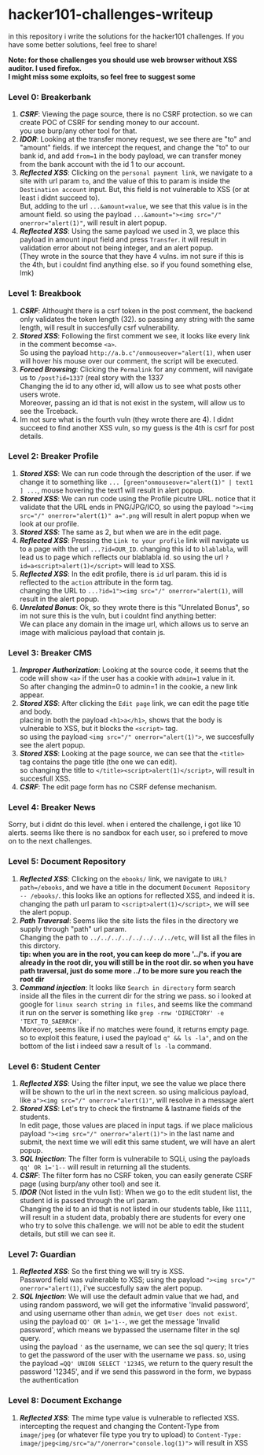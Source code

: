 # hacker101-challenges-writeup
in this repository i write the solutions for the hacker101 challenges. 
If you have some better solutions, feel free to share!

**Note: for those challenges you should use web browser without XSS auditor. I used firefox.** <br>
**I might miss some exploits, so feel free to suggest some**

### Level 0: Breakerbank
1. _**CSRF**_:
Viewing the page source, there is no CSRF protection. so we can create POC of CSRF for sending money to our account.<br>
you use burp/any other tool for that.
2. _**IDOR**_:
Looking at the transfer money request, we see there are "to" and "amount" fields. if we intercept the request, and change the "to" to our bank id, and add `from=1` in the body payload, we can transfer money from the bank account with the id 1 to our account.
3. _**Reflected XSS**_:
Clicking on the `personal payment link`, we navigate to a site with url param `to`, and the value of this to param is inside the `Destination account` input. But, this field is not vulnerable to XSS (or at least i didnt succeed to).<br>
But, adding to the url `...&amount=value`, we see that this value is in the amount field. so using the payload `...&amount="><img src="/" onerror="alert(1)"`, will result in alert popup.
4. _**Reflected XSS**_:
Using the same payload we used in 3, we place this payload in amount input field and press `Transfer`. it will result in validation error about not being integer, and an alert popup.<br>
(They wrote in the source that they have 4 vulns. im not sure if this is the 4th, but i couldnt find anything else. so if you found something else, lmk)


### Level 1: Breakbook
1. _**CSRF**_:
Althought there is a csrf token in the post comment, the backend only validates the token length (32). so passing any string with the same length, will result in succesfully csrf vulnerability.
2. _**Stored XSS**_:
Following the first comment we see, it looks like every link in the comment becomse `<a>`.<br>
So using the payload `http://a.b.c"/onmouseover="alert(1)`, when user will hover his mouse over our comment, the script will be executed.
3. _**Forced Browsing**_:
Clicking the `Permalink` for any comment, will navigate us to `/post?id=1337` (real story with the 1337<br>
Changing the id to any other id, will allow us to see what posts other users wrote.<br>
Moreover, passing an id that is not exist in the system, will allow us to see the Trceback.
4. Im not sure what is the fourth vuln (they wrote there are 4). I didnt succeed to find another XSS vuln, so my guess is the 4th is csrf for post details.

### Level 2: Breaker Profile
1. _**Stored XSS**_:
We can run code through the description of the user. if we change it to something like `... [green"onmouseover="alert(1)" | text1 ] ...`, mouse hovering the text1 will result in alert popup.
2. _**Stored XSS**_:
We can run code using the Profile picutre URL. notice that it validate that the URL ends in PNG/JPG/ICO, so using the payload `"><img src="/" onerror="alert(1)" a=".png` will result in alert popup when we look at our profile.
3. _**Stored XSS**_:
The same as 2, but when we are in the edit page.
4. _**Reflected XSS**_:
Pressing the `Link to your profile` link will navigate us to a page with the url `...?id=OUR_ID`. changing this id to `blablabla`, will lead us to page which reflects our blablabla id. so using the url `?id=a<script>alert(1)</script>` will lead to XSS.
5. _**Reflected XSS**_:
In the edit profile, there is `id` url param. this id is reflected to the `action` attribute in the form tag.<br>
changing the URL to `...?id=1"><img src="/" onerror="alert(1)`, will result in the alert popup.
6. _**Unrelated Bonus**_:
Ok, so they wrote there is this "Unrelated Bonus", so im not sure this is the vuln, but i couldnt find anything better: <br>
We can place any domain in the image url, which allows us to serve an image with malicious payload that contain js.

### Level 3: Breaker CMS
1. _**Improper Authorization**_:
Looking at the source code, it seems that the code will show `<a>` if the user has a cookie with `admin=1` value in it.<br>
So after changing the admin=0 to admin=1 in the cookie, a new link appear.
2. _**Stored XSS**_: 
After clicking the `Edit page` link, we can edit the page title and body.<br>
placing in both the payload `<h1>a</h1>`, shows that the body is vulnerable to XSS, but it blocks the `<script>` tag.<br>
so using the payload `<img src="/" onerror="alert(1)">`, we succesfully see the alert popup.
3. _**Stored XSS**_:
Looking at the page source, we can see that the `<title>` tag contains the page title (the one we can edit).<br>
so changing the title to `</title><script>alert(1)</script>`, will result in succesfull XSS.
4. _**CSRF**_:
The edit page form has no CSRF defense mechanism.

### Level 4: Breaker News
Sorry, but i didnt do this level. when i entered the challenge, i got like 10 alerts. seems like there is no sandbox for each user, so i prefered to move on to the next challenges.

### Level 5: Document Repository
1. _**Reflected XSS**_:
Clicking on the `ebooks/` link, we navigate to `URL?path=/ebooks`, and we have a title in the document `Document Repository -- /ebooks/`. this looks like an options for reflected XSS, and indeed it is.<br>
changing the path url param to `<script>alert(1)</script>`, we will see the alert popup.
2. _**Path Traversal**_:
Seems like the site lists the files in the directory we supply through "path" url param.<br>
Changing the path to `../../../../../../../../etc`, will list all the files in this dirctory.<br>
**tip: when you are in the root, you can keep do more '../'s. if you are already in the root dir, you will still be in the root dir. so when you have path traversal, just do some more ../ to be more sure you reach the root dir**
3. _**Command injection**_:
It looks like `Search in directory` form search inside all the files in the current dir for the string we pass. so i looked at google for `linux search string in files`, and seems like the command it run on the server is something like `grep -rnw 'DIRECTORY' -e 'TEXT_TO_SAERRCH'`.<br>
Moreover, seems like if no matches were found, it returns empty page. so to exploit this feature, i used the payload `q" && ls -la"`, and on the bottom of the list i indeed saw a result of `ls -la` command.

### Level 6: Student Center
1. _**Reflected XSS**_:
Using the filter input, we see the value we place there will be shown to the url in the next screen. so using malicious payload, like `a"><img src="/" onerror="alert(1)"`, will resolve in a message alert
2. _**Stored XSS**_:
Let's try to check the firstname & lastname fields of the students.<br>
In edit page, those values are placed in input tags. if we place malicious payload `"><img src="/" onerror="alert(1)">` in the last name and submit, the next time we will edit this same student, we will have an alert popup.
3. _**SQL Injection**_:
The filter form is vulnerabile to SQLi, using the payloads `qq' OR 1='1--` will result in returning all the students.
4. _**CSRF**_:
The filter form has no CSRF token, you can easily generate CSRF page (using burp/any other tool) and see it.
5. _**IDOR**_ (Not listed in the vuln list):
When we go to the edit student list, the student id is passed through the url param.<br>
Changing the id to an id that is not listed in our students table, like `1111`, will result in a student data, probably there are students for every one who try to solve this challenge. we will not be able to edit the student details, but still we can see it.

### Level 7: Guardian
1. _**Reflected XSS**_: 
So the first thing we will try is XSS.<br>
Password field was vulnerable to XSS; using the payload `"><img src="/" onerror="alert(1)`, i've succesfully saw the alert popup.
2. _**SQL Injection**_:
We will use the default admin value that we had, and using random password, we will get the informative 'Invalid password', and using username other than `admin`, we get `User does not exist`.<br>
using the payload `QQ' OR 1='1--`, we get the message 'Invalid password', which means we bypassed the username filter in the sql query.<br>
using the payload `'` as the username, we can see the sql query;
It tries to get the password of the user with the username we pass. so, using the payload `=QQ' UNION SELECT '12345`, we return to the query result the password '12345', and if we send this password in the form, we bypass the authentication

### Level 8: Document Exchange
1. _**Reflected XSS**_:
The mime type value is vulnerable to reflected XSS. intercepting the request and changing the Content-Type from `image/jpeg` (or whatever file type you try to upload) to `Content-Type: image/jpeg<img/src="a/"/onerror="console.log(1)">` will result in XSS
